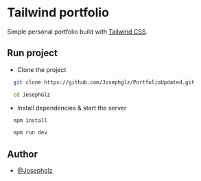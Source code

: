 # Tailwind portfolio

Simple personal portfolio build with [Tailwind CSS](https://tailwindcss.com/).

## Run project

- Clone the project
```bash
  git clone https://github.com/Josephglz/PortfolioUpdated.git

  cd JosephGlz
```

- Install dependencies & start the server
```bash
  npm install

  npm run dev
```


## Author

- [@Josephglz](https://www.github.com/Josephglz)